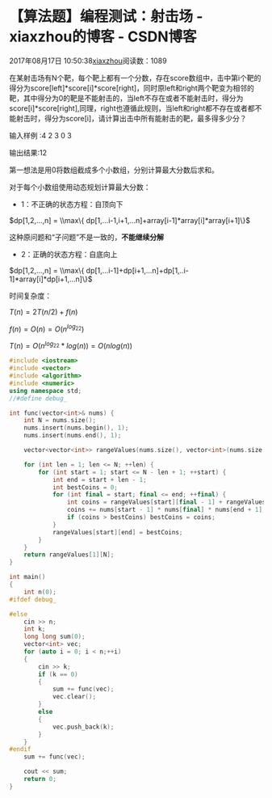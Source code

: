 # 【算法题】编程测试：射击场 - xiaxzhou的博客 - CSDN博客





2017年08月17日 10:50:38[xiaxzhou](https://me.csdn.net/xiaxzhou)阅读数：1089








> 
在某射击场有N个靶，每个靶上都有一个分数，存在score数组中，击中第i个靶的得分为score[left]*score[i]*score[right]，同时原left和right两个靶变为相邻的靶，其中得分为0的靶是不能射击的，当left不存在或者不能射击时，得分为score[i]*score[right],同理，right也遵循此规则，当left和right都不存在或者都不能射击时，得分为score[i]，请计算出击中所有能射击的靶，最多得多少分？   

输入样例 :4 2 3 0 3    

输出结果:12


第一想法是用0将数组截成多个小数组，分别计算最大分数后求和。

对于每个小数组使用动态规划计算最大分数：
- 1：不正确的状态方程：自顶向下



$dp[1,2,...,n] = \\max\{ dp[1,...i-1,i+1,...n]+array[i-1]*array[i]*array[i+1]\}$

这种原问题和“子问题”不是一致的，**不能继续分解**
- 2：正确的状态方程：自底向上 


$dp[1,2,...,n] = \\max\{ dp[1,...i-1]+dp[i+1,...n]+dp[1,..i-1]*array[i]*dp[i+1,...n]\}$

时间复杂度：

$T(n) = 2T(n/2)+f(n)$

$f(n) = O(n) = O(n^{log_22})$

$T(n) = O(n^{log_22}*log(n)) = O(nlog(n))$

```cpp
#include <iostream>
#include <vector>
#include <algorithm>
#include <numeric>
using namespace std;
//#define debug_

int func(vector<int>& nums) {
    int N = nums.size();
    nums.insert(nums.begin(), 1);
    nums.insert(nums.end(), 1);

    vector<vector<int>> rangeValues(nums.size(), vector<int>(nums.size(), 0));

    for (int len = 1; len <= N; ++len) {
        for (int start = 1; start <= N - len + 1; ++start) {
            int end = start + len - 1;
            int bestCoins = 0;
            for (int final = start; final <= end; ++final) {
                int coins = rangeValues[start][final - 1] + rangeValues[final + 1][end];
                coins += nums[start - 1] * nums[final] * nums[end + 1];
                if (coins > bestCoins) bestCoins = coins;
            }
            rangeValues[start][end] = bestCoins;
        }
    }
    return rangeValues[1][N];
}

int main()
{
    int n(0);
#ifdef debug_

#else
    cin >> n;
    int k;
    long long sum(0);
    vector<int> vec;
    for (auto i = 0; i < n;++i)
    {
        cin >> k;
        if (k == 0)
        {
            sum += func(vec);
            vec.clear();
        }
        else
        {
            vec.push_back(k);
        }
    }
#endif
    sum += func(vec);

    cout << sum;
    return 0;
}
```



